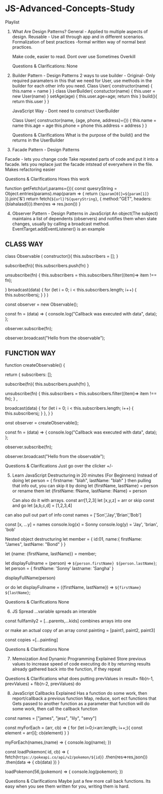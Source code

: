 # JS-Advanced-Concepts-Study

Playlist

1.  What Are Design Patterns?
    General - Applied to multiple aspects of design.
    Reusable - Use all through app and in different scenarios.
    Formalization of best practices -formal written way of normal best practices.

    Make code, easier to read.
    Dont over use
    Sometimes Overkill

    Questions & Clarifications:
    None

2.  Builder Pattern - Design Patterns
    2 ways to use builder -
    Original- Only required paramaters in this that we need for User, use methods in the builder for each other info you need.
    Class User{
    constructor(name) {
    this.name = name
    }
    }
    class UserBuilder{
    constuctor(name) {
    this.user = new User(name)
    }
    setAge(age) {
    this.user.age=age;
    return this
    }
    build(){
    return this.user
    }
    }

    JavaScript Way - Dont need to construct UserBuilder

    Class User{
    constructor(name, {age, phone, address}={}) {
    this.name = name
    this.age = age
    this.phone = phone
    this.address = address
    }
    }

    Questions & Clarifications
    What is the purpose of the build() and the returns in the UserBuilder

3.  Facade Pattern - Design Patterns

Facade - lets you change code
Take repeated parts of code and put it into a facade.
lets you replace just the facade intstead of everywhere in the file.
Makes refactoring easier

Questions & Clarifications
Hows this work

function getFetch(url,params={}){
const quesryString = Object.entries(params).map(param => {
return `{$param[0]}=${param[1]}`
}).join('&')
return fetch(`${url}?${queryString}`, {
method:"GET",
headers: {blahalasdl}}).then(res => res.json())
}

4. Observer Pattern - Design Patterns in JavaScript
   An object(The subject) maintains a list of dependents (observers) and notifies them when state changes, usually by calling a broadcast method.
   EventTarget.addEventListener() is an example

## CLASS WAY

class Observable (
constructor(){
this.subscribers = [];
}

subscribe(fn){
this.subscribers.push(fn)
}

unsubscribe(fn) {
this.subscribers = this.subscribers.filter((item)=> item !== fn);

} broadcast(data) {
for (let i = 0; i < this.subscribers.length; i++) {
this.subscribers[i](data);
}
}
)

const observer = new Observable();

const fn = (data) => {
console.log("Callback was executed with data", data);
};

observer.subscribe(fn);

observer.broadcast("Hello from the observable");

## FUNCTION WAY

function createObservable() {

return {
subscribers: [];

subscribe(fn){
this.subscribers.push(fn)
},

unsubscribe(fn) {
this.subscribers = this.subscribers.filter((item)=> item !== fn);
} ,

broadcast(data) {
for (let i = 0; i < this.subscribers.length; i++) {
this.subscribers[i](data);
}
},
}
}

onst observer = createObservable();

const fn = (data) => {
console.log("Callback was executed with data", data);
};

observer.subscribe(fn);

observer.broadcast("Hello from the observable");

Questions & Clarifications
Just go over the clicker +/-

5. Learn JavaScript Destructuring in 20 minutes (For Beginners)
   Instead of doing
   let person = {
   firstname: "blah",
   lastName: "blah"
   }
   then pulling that info out, you can skip it by doing
   let {firstName, lastName} = person
   or rename them
   let {firstName: fName, lastName: lName} = person

   Can also do it with arrays.
   const arr[1,2,3]
   let [x,y,z] = arr
   or skip const and go
   let [a,b,c,d] = [1,2,3,4]

can also pull out part of info
const names = ['Son','Jay','Brian','Bob']

const [x, ...y] = names
console.log(x) = Sonny
console.log(y) = 'Jay', 'brian', 'bob'

Nested object destructuring
let member = {
id:01,
name:{
firstName: "James",
lastName: "Bond"
}
}

let {name: {firstName, lastName}} = member;

let displayFullname = (person) => `${person.firstName} ${person.lastName}`;
let person = {
firstName: 'Sonny'
lastname: 'Sangha'
}

displayFullName(person)

or do
let displayFullname = ({firstName, lastName}) => `${firstName} ${lastName}`;

Questions & Clarifications
None

6. JS Spread
   ...variable
   spreads an interable

const fullfamily2 = [...parents,...kids]
combines arrays into one

or make an actual copy of an array
const painting = [paint1, paint2, paint3]

const copies =[...painting]

Questions & Clarifications
None

7. Memoization And Dynamic Programming Explained
   Store previous values to increase speed of code executing
   do it by returning results already gathered back into the function, if they repeat

Questions & Clarifications
what does putting prevValues in result= fib(n-1, prevValues) + fib(n-2, prevValues)
do

8. JavaScript Callbacks Explained
   Has a function do some work, then report/callback a previous function
   Map, reduce, sort ect
   functions that Gets passed to another function as a parameter
   that function will do some work, then call the callback function

const names = ["james", "jess", "lily", "sevy"]

const myForEach = (arr, cb) => {
for (let i=0;i<arr.length; i++;){
const element = arr[i];
cb(element)
}
}

myForEach(names,(name) => {
console.log(name);
})

const loadPokemon( id, cb) => {
fetch(`https://pokeapi.co/api/v2/pokemon/${id}`)
.then(res=>res,json())
.then(data => {
cb(data)
})
}

loadPokemon(56,(pokemon) => {
console.log(pokemon);
})

Questions & Clarifications
Maybe just a few more call back functions. Its easy when you see them written for you, writing them is hard.
